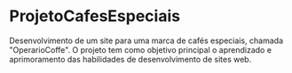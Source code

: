 # ProjetoCafesEspeciais
Desenvolvimento de um site para uma marca de cafés especiais, chamada "OperarioCoffe". O projeto tem como objetivo principal o aprendizado e aprimoramento das habilidades de desenvolvimento de sites web.
